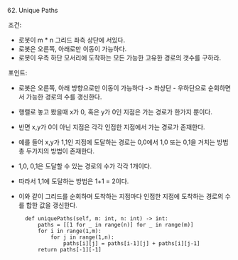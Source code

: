 62. Unique Paths

조건:
- 로봇이 m * n 그리드 좌측 상단에 서있다.
- 로봇은 오른쪽, 아래로만 이동이 가능하다.
- 로봇이 우측 하단 모서리에 도착하는 모든 가능한 고유한 경로의 갯수를 구하라.

포인트:
- 로봇은 오른쪽, 아래 방향으로만 이동이 가능하다 -> 좌상단 - 우하단으로 순회하면서 가능한 경로의 수를 갱신한다.
- 행렬로 놓고 봤을때 x가 0, 혹은 y가 0인 지점은 가는 경로가 한가지 뿐이다.
- 반면 x,y가 0이 아닌 지점은 각각 인접한 지점에서 가는 경로가 존재한다.
- 예를 들어 x,y가 1,1인 지점에 도달하는 경로는 0,0에서 1,0 또는 0,1을 거치는 방법 총 두가지의 방법이 존재한다.
- 1,0, 0,1은 도달할 수 있는 경로의 수가 각각 1개이다. 
- 따라서 1,1에 도달하는 방법은 1+1 = 2이다.
- 이와 같이 그리드를 순회하며 도착하는 지점마다 인접한 지점에 도착하는 경로의 수를 합한 값을 갱신한다.

        def uniquePaths(self, m: int, n: int) -> int:
            paths = [[1 for _ in range(n)] for _ in range(m)]
            for i in range(1,m):
                for j in range(1,n):
                    paths[i][j] = paths[i-1][j] + paths[i][j-1]
            return paths[-1][-1]
